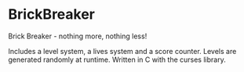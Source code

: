 # BrickBreaker
Brick Breaker - nothing more, nothing less!

Includes a level system, a lives system and a score counter. Levels are generated randomly at runtime. Written in C with the curses library.
